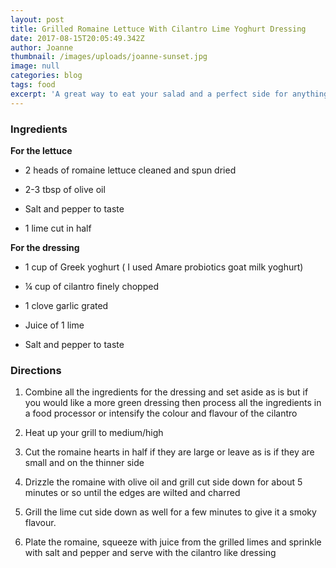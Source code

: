 ```yaml
---
layout: post
title: Grilled Romaine Lettuce With Cilantro Lime Yoghurt Dressing
date: 2017-08-15T20:05:49.342Z
author: Joanne
thumbnail: /images/uploads/joanne-sunset.jpg
image: null
categories: blog
tags: food
excerpt: 'A great way to eat your salad and a perfect side for anything grilled '
---
```

### Ingredients

**For the lettuce**

* 2 heads of romaine lettuce cleaned and spun dried 

* 2-3 tbsp of olive oil 

* Salt and pepper to taste 

* 1 lime cut in half 

**For the dressing**

* 1 cup of Greek​ yoghurt ( I used Amare probiotics goat milk yoghurt) 

* &frac14; cup of cilantro finely chopped 

* 1 clove garlic grated 

* Juice of 1 lime 

* Salt and pepper to taste 

### Directions 

1. Combine all the ingredients for the dressing and set aside as is but if you would like a more green dressing then process all the ingredients in a food processor or intensify the colour and flavour of the cilantro 

1. Heat up your grill to medium/high

1. Cut the romaine hearts in half if they are large or leave as is if they are small and on the thinner side

1. Drizzle the romaine with olive oil and grill cut side down for about 5 minutes or so until the edges are wilted and charred 

1. Grill the lime cut side down as well for a few minutes to give it a smoky flavour. 

1. Plate the romaine, squeeze with juice from the grilled limes and sprinkle with salt and pepper and serve with the cilantro like dressing 





